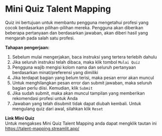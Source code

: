 # Mini Quiz Talent Mapping
Quiz ini bertujuan untuk membantu pengguna mengetahui profesi yang cocok berdasarkan pilihan-pilihan mereka. Pengguna akan diberikan beberapa pertanyaan dan berdasarkan jawaban, akan diberi hasil yang mengarah pada salah satu profesi.

**Tahapan pengerjaan:**
1. Sebelum mulai mengerjakan, baca instruksi yang tertera terlebih dahulu
2. Jika seluruh instruksi telah dibaca, maka klik tombol ``Mulai Quiz``
3. Pengguna wajib mengisi kolom nama dan seluruh pertanyaan berdasarkan minat/preferensi yang dimiliki
4. Jika terdapat bagian yang belum terisi, maka pesan error akan muncul
5. Untuk menghilangkan pesan error dan submit jawaban, maka seluruh bagian perlu diisi. Kemudian, klik ``Submit``
6. Jika sudah submit, maka akan muncul tampilan yang memberikan rekomendasi profesi untuk Anda
7. Jawaban yang telah disubmit tidak dapat diubah kembali. Untuk mengulang quiz dari awal, silahkan klik ``Reset``

**Link Mini Quiz**\
Untuk mengakses Mini Quiz Talent Mapping anda dapat mengklik tautan ini https://talent-mapping.streamlit.app/
